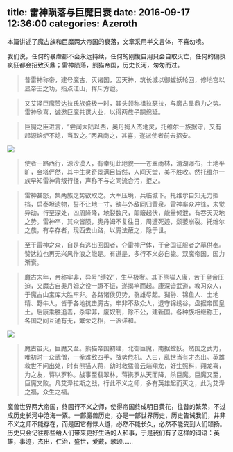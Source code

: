title: 雷神陨落与巨魔日衰
date: 2016-09-17 12:36:00
categories: Azeroth
-----------

本篇讲述了魔古族和巨魔两大帝国的衰落，文章采用半文言体，不喜勿喷。

<!-- more -->

我们说，任何的暴虐都不会永远持续，任何的刚愎自用只会自取灭亡，任何的偏执疯狂都会招致灭鼎；雷神陨落，熊猫帝国，历史长河，匆匆而过。
 

>昔雷神称帝，建号魔古，灭诸国，囚天神，筑长城以御螳妖轮回，修地宫以显帝王之功，指点江山，挥斥方遒。

>又艾泽巨魔赞达拉氏族盛极一时，其头领称祖拉瑟拉，与魔古呈鼎力之势。雷神欣喜，诚邀巨魔共谋大业，以得两族子嗣绵延。

>巨魔之臣进言，“尝闻大陆以西，奥丹姆人杰地灵，托维尔一族据守，又有起源熔炉不熄，当取之。”两君商之，甚喜，遂派使者前去招安。

![](http://upload-images.jianshu.io/upload_images/1429775-57b0747bd3ab4c11.png?imageMogr2/auto-orient/strip%7CimageView2/2/w/1240)


>使者一路西行，源沙漠入，有幸见此地貌——苍翠雨林，清湖瀑布，土地平旷，金塔俨然，其中生灵奇景满目皆然，人间天堂，美不胜收。然托维尔一族早知雷神背叛行径，声称不与之同流合污，拒之。

>雷神甚怒，集两族之势欲取之。大军压境，兵临城下。托维尔自知无力抵挡，启泰坦遗物，誓不让地一寸，欲与外敌同归黄泉。雷神率众冲锋，未觉异动，行至深处，四周隆隆，地裂数尺，颠簸起伏，能量倾泄，有吞天灭地之势。雷神卒，其众皆陨，奥丹姆不复往日，周遭死迹，颓萎崩裂。托维尔之族，有幸存者，现西去山路，以魔法蔽之，隐于世。

>至于雷神之众，自是有逃出回国者，夺雷神尸体，于帝国征服者之墓供奉。赞达拉也再无兴风作浪之能是。有道是，多行不义必自毙。双魔帝国，国力渐衰。

>魔古末年，帝称牢非，异号“缚奴”，生平极奢。其下熊猫人康，苦于皇帝压迫，又魔古自奥丹姆之役一蹶不振，遂揭竿而起。康深谙武道，教习众人，于魔古山宝库大胜牢非。各路诸侯见势，群雄尽起。猢狲、锦鱼人、土地精、野牛人，皆于各地抗击魔古。牢非不敌众人，退守锦绣谷，盘据帝国皇土。后康乘胜追击，杀牢非，废奴制，除不公，建新国。各种族相继称王，各国之间互通有无，繁荣之相，一派详和。

![](http://upload-images.jianshu.io/upload_images/1429775-1922c521289b7024.png?imageMogr2/auto-orient/strip%7CimageView2/2/w/1240)

>魔古虽灭，巨魔又至。熊猫帝国初建，北御巨魔，南据螳妖。然国之武力，唯初时一众武僧，一拳难敌四手，战势危机。人曰，乱世当有才杰出。英雄救世不问出处，时有熊猫人蒋，幼时救猛兽云端翔龙，好生照料，翔龙喜，为之友，蒋以罗称。战事至翡翠林，蒋携罗从天而降，杀巨魔。巨魔又至，巨魔又败。凡艾泽拉斯之战，行此不义之师，多有英雄起而灭之，此为艾泽之福，众生之福。

 
魔兽世界两大帝国，终因行不义之师，使得帝国终成明日黄花，往昔的繁荣，不过成历史长河中沧海一粟。一部魔兽历史，亦是一部世界历史，历史告诫我们，并非不义之师不能存在，而是因它有悖人道，必然不能长久，必然不能受到人们颂扬。历史只会记往那些给人们带来更好生活的人和事，于是我们有了这样的词语：英雄，事迹，杰出，仁治，盛世，爱戴，歌颂……